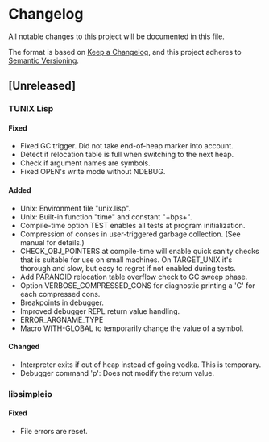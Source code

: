 # Changelog

All notable changes to this project will be documented in this file.

The format is based on [Keep a Changelog](https://keepachangelog.com/en/1.1.0/),
and this project adheres to [Semantic Versioning](https://semver.org/spec/v2.0.0.html).

## [Unreleased]

### TUNIX Lisp

#### Fixed

- Fixed GC trigger.  Did not take end-of-heap marker into account.
- Detect if relocation table is full when switching to the next heap.
- Check if argument names are symbols.
- Fixed OPEN's write mode without NDEBUG.

#### Added

- Unix: Environment file "unix.lisp".
- Unix: Built-in function "time" and constant "+bps+".
- Compile-time option TEST enables all tests at program initialization.
- Compression of conses in user-triggered garbage collection.
  (See manual for details.)
- CHECK\_OBJ\_POINTERS at compile-time will enable quick sanity checks that
  is suitable for use on small machines.  On TARGET\_UNIX it's thorough
  and slow, but easy to regret if not enabled during tests.
- Add PARANOID relocation table overflow check to GC sweep phase.
- Option VERBOSE\_COMPRESSED\_CONS for diagnostic printing a 'C' for
  each compressed cons.
- Breakpoints in debugger.
- Improved debugger REPL return value handling.
- ERROR\_ARGNAME\_TYPE
- Macro WITH-GLOBAL to temporarily change the value of a symbol.

#### Changed

- Interpreter exits if out of heap instead of going vodka.  This is temporary.
- Debugger command 'p': Does not modify the return value.

### libsimpleio

#### Fixed

- File errors are reset.
